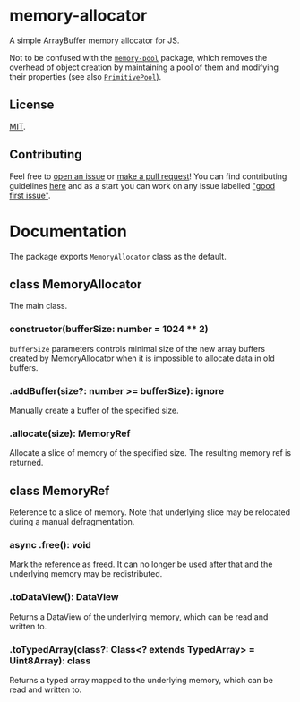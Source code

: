 # memory-allocator
A simple ArrayBuffer memory allocator for JS.

Not to be confused with the [`memory-pool`](https://www.npmjs.com/package/memory-pool) package, which removes the overhead of object creation by maintaining a pool of them and modifying their properties (see also [`PrimitivePool`](https://github.com/gkjohnson/three-mesh-bvh/blob/master/src/utils/PrimitivePool.js)).

## License
[MIT](LICENSE).

## Contributing
Feel free to [open an issue](https://github.com/warriors-life/memory-allocator/issues/new) or [make a pull request](https://github.com/warriors-life/memory-allocator/pulls)! You can find contributing guidelines [here](CONTIBUTING.md) and as a start you can work on any issue labelled ["good first issue"](https://github.com/warriors-life/memory-allocator/issues?q=is%3Aissue+is%3Aopen+label%3A%22good+first+issue%22).

# Documentation
The package exports `MemoryAllocator` class as the default.

## class MemoryAllocator
The main class.

### constructor(bufferSize: number = 1024 ** 2)
`bufferSize` parameters controls minimal size of the new array buffers created by MemoryAllocator when it is impossible to allocate data in old buffers.

### .addBuffer(size?: number >= bufferSize): ignore
Manually create a buffer of the specified size.

### .allocate(size): MemoryRef
Allocate a slice of memory of the specified size. The resulting memory ref is returned.

## class MemoryRef
Reference to a slice of memory. Note that underlying slice may be relocated during a manual defragmentation.

### async .free(): void
Mark the reference as freed. It can no longer be used after that and the underlying memory may be redistributed.

### .toDataView(): DataView
Returns a DataView of the underlying memory, which can be read and written to.

### .toTypedArray(class?: Class\<? extends TypedArray\> = Uint8Array): class
Returns a typed array mapped to the underlying memory, which can be read and written to.

